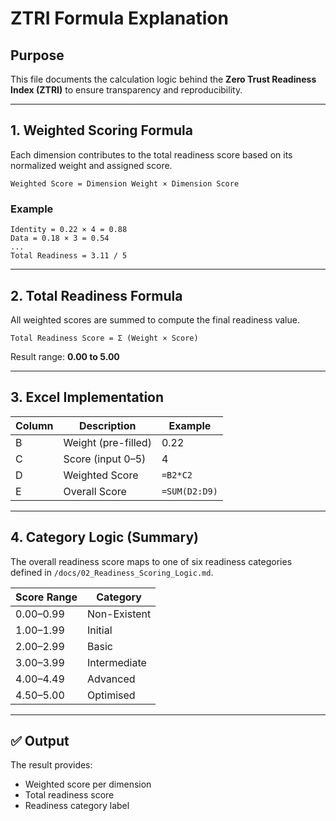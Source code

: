 # ZTRI Formula Explanation

## Purpose
This file documents the calculation logic behind the **Zero Trust Readiness Index (ZTRI)** to ensure transparency and reproducibility.

---

## 1. Weighted Scoring Formula
Each dimension contributes to the total readiness score based on its normalized weight and assigned score.

```
Weighted Score = Dimension Weight × Dimension Score
```

### Example
```
Identity = 0.22 × 4 = 0.88
Data = 0.18 × 3 = 0.54
...
Total Readiness = 3.11 / 5
```

---

## 2. Total Readiness Formula
All weighted scores are summed to compute the final readiness value.

```
Total Readiness Score = Σ (Weight × Score)
```

Result range: **0.00 to 5.00**

---

## 3. Excel Implementation

| Column | Description | Example |
|--------|--------------|----------|
| B | Weight (pre-filled) | 0.22 |
| C | Score (input 0–5) | 4 |
| D | Weighted Score | `=B2*C2` |
| E | Overall Score | `=SUM(D2:D9)` |

---

## 4. Category Logic (Summary)
The overall readiness score maps to one of six readiness categories defined in `/docs/02_Readiness_Scoring_Logic.md`.

| Score Range | Category |
|--------------|-----------|
| 0.00–0.99 | Non-Existent |
| 1.00–1.99 | Initial |
| 2.00–2.99 | Basic |
| 3.00–3.99 | Intermediate |
| 4.00–4.49 | Advanced |
| 4.50–5.00 | Optimised |

---

## ✅ Output
The result provides:
- Weighted score per dimension  
- Total readiness score  
- Readiness category label
